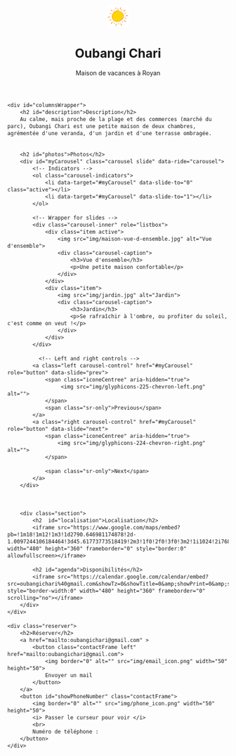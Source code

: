 <html>

<head>
	<meta http-equiv="content-type" content="text/html; charset=UTF-8">
	<title>Oubangi Chari - maison à Royan</title>
	<meta charset="utf-8">
	<meta name="viewport" content="width=device-width, initial-scale=1">
	<meta name="author" content="Oubangichari">
	<meta name="description" content="Page de présentation d'Oubangichari, maison de vacances à Royan">
	<meta name="keywords" content="Oubangichari, location, Royan">
	<link rel="stylesheet" href="css/bootstrap-3.3.7.min.css">
	<link rel="stylesheet" href="css/oubangichari.css">
	<script src="js/jquery-3.1.1.min.js"></script>
	<script src="js/bootstrap-3.3.7.min.js"></script>
	<!-- <script src="oubangichari.js" type="text/javascript"></script> -->

</head>


<body>

<script type="text/javascript">
	$(document).ready(function(){
		$('#myCarousel').carousel({
		    interval: false
		}); 
	});
</script>


<header >
	<img class="center" src="img/accueil.jpg" alt="" style="width: 10%; height: 10%">
	<h1>Oubangi Chari</h1>
	<p>Maison de vacances à Royan</p>
</header>


<div class="contenu">

	<div id="columnsWrapper">
		<h2 id="description">Description</h2>
		Au calme, mais proche de la plage et des commerces (marché du parc), Oubangi Chari est une petite maison de deux chambres, agrémentée d'une veranda, d'un jardin et d'une terrasse ombragée.

		      
		<h2 id="photos">Photos</h2>
		<div id="myCarousel" class="carousel slide" data-ride="carousel">
			<!-- Indicators -->
			<ol class="carousel-indicators">
				<li data-target="#myCarousel" data-slide-to="0" class="active"></li>
				<li data-target="#myCarousel" data-slide-to="1"></li>
			</ol>

		 	<!-- Wrapper for slides -->
		 	<div class="carousel-inner" role="listbox">
				<div class="item active">
					<img src="img/maison-vue-d-ensemble.jpg" alt="Vue d'ensemble">
					<div class="carousel-caption">
						<h3>Vue d'ensemble</h3>
						<p>Une petite maison confortable</p>
					</div>
				</div>
				<div class="item">
					<img src="img/jardin.jpg" alt="Jardin">
					<div class="carousel-caption">
						<h3>Jardin</h3>
						<p>Se rafraîchir à l'ombre, ou profiter du soleil, c'est comme on veut !</p>
					</div>
				</div>
			</div>

			  <!-- Left and right controls -->
			<a class="left carousel-control" href="#myCarousel" role="button" data-slide="prev">
				<span class="iconeCentree" aria-hidden="true">
					 <img src="img/glyphicons-225-chevron-left.png" alt="">
				</span>
				<span class="sr-only">Previous</span>
			</a>
			<a class="right carousel-control" href="#myCarousel" role="button" data-slide="next">
				<span class="iconeCentree" aria-hidden="true">
					<img src="img/glyphicons-224-chevron-right.png" alt="">
				</span>

				<span class="sr-only">Next</span>
			</a>
		</div>



		<div class="section">
			<h2  id="localisation">Localisation</h2>
			<iframe src="https://www.google.com/maps/embed?pb=!1m18!1m12!1m3!1d2790.646981174878!2d-1.0097244106184464!3d45.61773773518419!2m3!1f0!2f0!3f0!3m2!1i1024!2i768!4f13.1!3m3!1m2!1s0x48017673794cf55f%3A0x50df63eaef416d6b!2sAll%C3%A9e+des+Marronniers%2C+17200+Royan!5e0!3m2!1sfr!2sfr!4v1488452295728" width="480" height="360" frameborder="0" style="border:0" allowfullscreen></iframe>

			<h2 id="agenda">Disponibilités</h2>
			<iframe src="https://calendar.google.com/calendar/embed?src=oubangichari%40gmail.com&showTz=0&showTitle=0&amp;showPrint=0&amp;showTabs=0&amp;showCalendars=0&amp;height=300&amp;wkst=7&amp;bgcolor=%23FFFFFF&amp;ctz=Europe%2FParis" style="border-width:0" width="480" height="360" frameborder="0" scrolling="no"></iframe>
		</div>
	</div>

	<div class="reserver">
		<h2>Réserver</h2>
		<a href="mailto:oubangichari@gmail.com" >
			<button class="contactFrame left" href="mailto:oubangichari@gmail.com">
				<img border="0" alt="" src="img/email_icon.png" width="50" height="50"> 
				Envoyer un mail
			</button>
		</a>
		<button id="showPhoneNumber" class="contactFrame">
			<img border="0" alt="" src="img/phone_icon.png" width="50" height="50">
			<i> Passer le curseur pour voir </i>
			<br>
			Numéro de téléphone :
		</button>
	</div>
</div>


</body>

</html>





